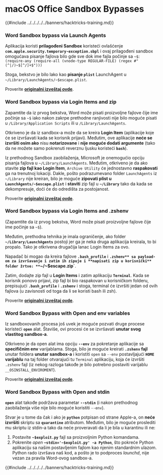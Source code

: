 # macOS Office Sandbox Bypasses

{{#include ../../../../../banners/hacktricks-training.md}}

### Word Sandbox bypass via Launch Agents

Aplikacija koristi **prilagođeni Sandbox** koristeći ovlašćenje **`com.apple.security.temporary-exception.sbpl`** i ovaj prilagođeni sandbox omogućava pisanje fajlova bilo gde sve dok ime fajla počinje sa `~$`: `(require-any (require-all (vnode-type REGULAR-FILE) (regex #"(^|/)~$[^/]+$")))`

Stoga, bekstvo je bilo lako kao **pisanje `plist`** LaunchAgent u `~/Library/LaunchAgents/~$escape.plist`.

Proverite [**originalni izveštaj ovde**](https://www.mdsec.co.uk/2018/08/escaping-the-sandbox-microsoft-office-on-macos/).

### Word Sandbox bypass via Login Items and zip

Zapamtite da iz prvog bekstva, Word može pisati proizvoljne fajlove čije ime počinje sa `~$` iako nakon zakrpe prethodne ranjivosti nije bilo moguće pisati u `/Library/Application Scripts` ili u `/Library/LaunchAgents`.

Otkriveno je da iz sandbox-a može da se kreira **Login Item** (aplikacije koje će se izvršavati kada se korisnik prijavi). Međutim, ove aplikacije **neće se izvršiti osim ako** nisu **notarizovane** i **nije moguće dodati argumente** (tako da ne možete samo pokrenuti reverznu ljusku koristeći **`bash`**).

Iz prethodnog Sandbox zaobilaženja, Microsoft je onemogućio opciju pisanja fajlova u `~/Library/LaunchAgents`. Međutim, otkriveno je da ako stavite **zip fajl kao Login Item**, `Archive Utility` će jednostavno **raspakovati** ga na trenutnoj lokaciji. Dakle, pošto podrazumevano folder `LaunchAgents` iz `~/Library` nije kreiran, bilo je moguće **zipovati plist u `LaunchAgents/~$escape.plist`** i **staviti** zip fajl u **`~/Library`** tako da kada se dekompresuje, doći će do odredišta za postojanost.

Proverite [**originalni izveštaj ovde**](https://objective-see.org/blog/blog_0x4B.html).

### Word Sandbox bypass via Login Items and .zshenv

(Zapamtite da iz prvog bekstva, Word može pisati proizvoljne fajlove čije ime počinje sa `~$`).

Međutim, prethodna tehnika je imala ograničenje, ako folder **`~/Library/LaunchAgents`** postoji jer ga je neka druga aplikacija kreirala, to bi propalo. Tako je otkrivena drugačija lanac Login Items za ovo.

Napadač bi mogao da kreira fajlove **`.bash_profile`** i **`.zshenv** sa payload-om za izvršavanje i zatim ih zipuje i **napisati zip u korisnički** folder žrtve: **`~/~$escape.zip`**.

Zatim, dodajte zip fajl u **Login Items** i zatim aplikaciju **`Terminal`**. Kada se korisnik ponovo prijavi, zip fajl bi bio raspakovan u korisničkom folderu, prepisujući **`.bash_profile`** i **`.zshenv`** i stoga, terminal će izvršiti jedan od ovih fajlova (u zavisnosti od toga da li se koristi bash ili zsh).

Proverite [**originalni izveštaj ovde**](https://desi-jarvis.medium.com/office365-macos-sandbox-escape-fcce4fa4123c).

### Word Sandbox Bypass with Open and env variables

Iz sandboxovanih procesa još uvek je moguće pozvati druge procese koristeći **`open`** alat. Štaviše, ovi procesi će se izvršavati **unutar svog vlastitog sandbox-a**.

Otkriveno je da open alat ima opciju **`--env`** za pokretanje aplikacije sa **specifičnim env** varijablama. Stoga, bilo je moguće kreirati **`.zshenv` fajl** unutar foldera **unutar** **sandbox-a** i koristiti `open` sa `--env` postavljajući **`HOME` varijablu** na taj folder otvarajući tu `Terminal` aplikaciju, koja će izvršiti `.zshenv` fajl (iz nekog razloga takođe je bilo potrebno postaviti varijablu `__OSINSTALL_ENVIROMENT`).

Proverite [**originalni izveštaj ovde**](https://perception-point.io/blog/technical-analysis-of-cve-2021-30864/).

### Word Sandbox Bypass with Open and stdin

**`open`** alat takođe podržava parametar **`--stdin`** (i nakon prethodnog zaobilaženja više nije bilo moguće koristiti `--env`).

Stvar je u tome da čak i ako je **`python`** potpisan od strane Apple-a, on **neće izvršiti** skriptu sa **`quarantine`** atributom. Međutim, bilo je moguće proslediti mu skriptu iz stdin-a tako da neće proveravati da li je bila u karantinu ili ne:&#x20;

1. Postavite **`~$exploit.py`** fajl sa proizvoljnim Python komandama.
2. Pokrenite _open_ **`–stdin='~$exploit.py' -a Python`**, što pokreće Python aplikaciju sa našim postavljenim fajlom kao njenim standardnim ulazom. Python rado izvršava naš kod, a pošto je to podproces _launchd_, nije vezan za pravila Word-ovog sandbox-a.

{{#include ../../../../../banners/hacktricks-training.md}}
